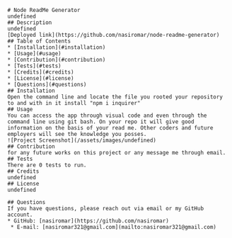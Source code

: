 
    # Node ReadMe Generator   
    undefined  
    ## Description
    undefined
    [Deployed link](https://github.com/nasiromar/node-readme-generator)
    ## Table of Contents
    * [Installation](#installation)
    * [Usage](#usage)
    * [Contribution](#contribution)
    * [Tests](#tests)
    * [Credits](#credits)
    * [License](#license)
    * [Questions](#questions)
    ## Installation
    Open the command line and locate the file you rooted your repository to and with in it install "npm i inquirer"
    ## Usage
    You can access the app through visual code and even through the command line using git bash. On your repo it will give good information on the basis of your read me. Other coders and future employers will see the knowledge you posses.
    ![Project Screenshot](/assets/images/undefined)
    ## Contribution
    for any future works on this project or any message me through email. 
    ## Tests
    There are 0 tests to run.
    ## Credits
    undefined
    ## License
    undefined

    ## Questions
    If you have questions, please reach out via email or my GitHub account.
    * GitHub: [nasiromar](https://github.com/nasiromar)
     * E-mail: [nasiromar321@gmail.com](mailto:nasiromar321@gmail.com)
     